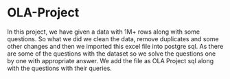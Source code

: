 # OLA-Project

In this project, we have given a data with 1M+ rows along with some questions. So what we did we clean the data, remove duplicates and some other changes
and then we imported this excel file into postgre sql. As there are some of the questions with the dataset so we solve the questions one by one with appropriate answer.
We add the file as OLA Project sql along with the questions with their queries.
